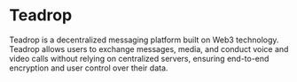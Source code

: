 # Teadrop
Teadrop is a decentralized messaging platform built on Web3 technology. Teadrop allows users to exchange messages, media, and conduct voice and video calls without relying on centralized servers, ensuring end-to-end encryption and user control over their data.
